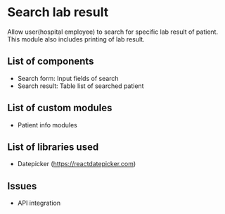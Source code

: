 # Search lab result

Allow user(hospital employee) to search for specific lab result of patient.
This module also includes printing of lab result.

## List of components
  - Search form: Input fields of search
  - Search result: Table list of searched patient

## List of custom modules
  - Patient info modules

## List of libraries used
  - Datepicker (https://reactdatepicker.com)

## Issues
  - API integration

